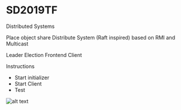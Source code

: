 # SD2019TF
Distributed Systems

Place object share Distribute System (Raft inspired) based on RMI and Multicast

Leader Election
Frontend
Client

Instructions
- Start initializer
- Start Client
- Test

![alt text](https://github.com/Nalguedo/Distributed-System/dev/diagrama.jpg?raw=true)

